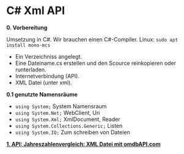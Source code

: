 # C# Xml API

__0. Vorbereitung__

Umsetzung in C#. Wir brauchen einen C#-Compiler. Linux: `sudo apt install mono-mcs`

- Ein Verzeichniss angelegt.
- Eine Dateiname.cs erstellen und den Scource reinkopieren oder runterladen.
- Internetverbindung (API).
- XML Datei (unter xml).


__0.1 genutzte Namensräume__

- `using System;` System Namensraum
- `using System.Net;` WebClient, Uri
- `using System.Xml;` XmlDocument, Reader
- `using System.Collections.Generic;` Listen
- `using System.IO;` Zum schreiben von Dateien


[__1. API: Jahreszahlenvergleich: XML Datei mit omdbAPI.com__](https://github.com/DerDannyF/CSharp-XML-API/tree/master/1%20omdb%20API%20Jahreszahlen)

